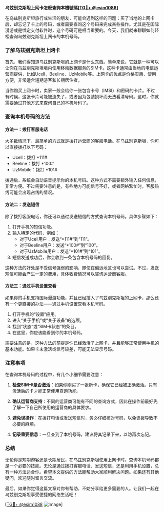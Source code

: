 **乌兹别克斯坦上网卡怎麽查詢本機號碼[[TG💪+ @esim1088](https://t.me/s/esim1088)]**

在乌兹别克斯坦旅行或生活的朋友，可能会遇到这样的问题：买了当地的上网卡后，却忘记了卡上的号码，或者需要查询这个号码来完成某些操作。尤其是在国际漫游或是绑定支付软件时，这个号码可是相当重要的。今天，我们就来聊聊如何轻松查询乌兹别克斯坦上网卡的本机号码。

### 了解乌兹别克斯坦上网卡

首先，我们得知道乌兹别克斯坦的上网卡是什么东西。简单来说，它就是一种可以让你在乌兹别克斯坦境内使用移动数据服务的SIM卡。这种卡通常由当地的电信运营商提供，比如Ucell、Beeline、UzMobile等。上网卡的优点是价格实惠、使用方便，非常适合短期游客和长期居住者。

当你购买上网卡时，卖家一般会给你一张包含卡号（IMSI）和密码的卡片。不过有时候，这张卡片可能被遗失了，或者因为包装损坏而无法看清号码。这时，你就需要通过其他方式来查询自己的本机号码了。

### 查询本机号码的方法

#### 方法一：拨打客服电话

大多数情况下，最简单的方式就是拨打运营商的客服电话。在乌兹别克斯坦，你可以直接拨打以下号码：

- Ucell：拨打 *111#
- Beeline：拨打 *100#
- UzMobile：拨打 *101#

拨通后，系统会自动语音提示你的本机号码。这种方式不需要额外输入任何信息，非常方便。不过需要注意的是，有些地方可能信号不好，或者网络繁忙时，客服热线可能会出现占线的情况。

#### 方法二：发送短信

除了拨打客服电话，你还可以通过发送短信的方式查询本机号码。具体步骤如下：

1. 打开手机的短信功能。
2. 输入特定的代码，例如：
   - 对于Ucell用户：发送“*111#”到“111”。
   - 对于Beeline用户：发送“*100#”到“100”。
   - 对于UzMobile用户：发送“*101#”到“101”。
3. 短信发送成功后，你会收到一条包含本机号码的回复。

这种方法的好处是不受信号强弱的影响，即使在偏远地区也可以尝试。不过，发送短信可能会产生一定的费用，具体收费情况可以咨询运营商客服。

#### 方法三：通过手机设置查看

如果你的手机支持国际漫游功能，并且已经插入了乌兹别克斯坦的上网卡，那么还有一个更直接的办法——通过手机设置查看本机号码。

1. 打开手机的“设置”应用。
2. 进入“关于手机”或“关于设备”的选项。
3. 找到“状态”或“SIM卡状态”的条目。
4. 在这里，你应该能看到你的本机号码。

需要注意的是，这种方法的前提是你已经激活了上网卡，并且能够正常使用手机的基本功能。如果卡未激活或信号较差，可能无法显示号码。

### 注意事项

在查询本机号码的过程中，有几个小细节需要注意：

1. **检查SIM卡是否激活**：如果你刚买了一张新卡，确保它已经被正确激活。只有激活后的卡才能正常使用查询功能。
   
2. **确认运营商支持**：不同的运营商可能有不同的查询方式，因此在操作前最好先了解一下自己所使用的运营商的具体要求。

3. **避免误操作**：在拨打电话或发送短信时，务必仔细核对号码，以免误拨导致不必要的麻烦。

4. **记录重要信息**：一旦查到了本机号码，建议将其记录下来，以防再次忘记。

### 总结

无论你是短期游客还是长期居民，在乌兹别克斯坦使用上网卡时，查询本机号码都是一个必要的技能。无论是通过拨打客服电话、发送短信，还是利用手机设置，总有一种方法适合你。希望本文提供的方法能帮助大家顺利解决问题。如果还有其他疑问，欢迎随时留言交流。

最后，如果你觉得这篇文章对你有帮助，不妨分享给更多需要的人。让我们一起在乌兹别克斯坦享受便捷的网络生活吧！

[[TG💪+ @esim1088](https://t.me/s/esim1088) ![Image](https://i.postimg.cc/4NQfJmqS/Snipaste-2025-05-13-00-14-12.png)]